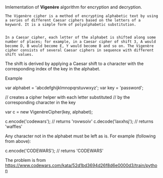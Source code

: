 Imlementation of **Vigenère** algorithm for encryption and decryption.


    The Vigenère cipher is a method of encrypting alphabetic text by using a series of different Caesar ciphers based on the letters of a keyword. It is a simple form of polyalphabetic substitution.


    In a Caesar cipher, each letter of the alphabet is shifted along some number of places; for example, in a Caesar cipher of shift 3, A would become D, B would become E, Y would become B and so on. The Vigenère cipher consists of several Caesar ciphers in sequence with different shift values.


The shift is derived by applying a Caesar shift to a character with the corresponding index of the key in the alphabet.


Example

var alphabet = 'abcdefghijklmnopqrstuvwxyz';
var key = 'password';

// creates a cipher helper with each letter substituted
// by the corresponding character in the key

var c = new VigenèreCipher(key, alphabet);

c.encode('codewars'); // returns 'rovwsoiv'
c.decode('laxxhsj');  // returns 'waffles'

Any character not in the alphabet must be left as is. For example (following from above):

c.encode('CODEWARS'); // returns 'CODEWARS'

The problem is from https://www.codewars.com/kata/52d1bd3694d26f8d6e0000d3/train/python
